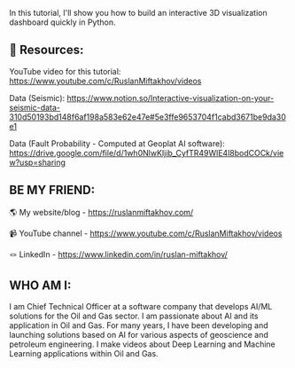 In this tutorial, I'll show you how to build an interactive 3D visualization dashboard quickly in Python.

## 📓 Resources:
YouTube video for this tutorial: https://www.youtube.com/c/RuslanMiftakhov/videos

Data (Seismic): https://www.notion.so/Interactive-visualization-on-your-seismic-data-310d50193bd148f6af198a583e62e47e#5e3ffe9653704f1cabd3671be9da30e1

Data (Fault Probability - Computed at Geoplat AI software): https://drive.google.com/file/d/1wh0NlwKIjib_CyfTR49WlE4l8bodCOCk/view?usp=sharing

## BE MY FRIEND:
🌎 My website/blog - https://ruslanmiftakhov.com/

📹 YouTube channel - https://www.youtube.com/c/RuslanMiftakhov/videos

🪢 LinkedIn - https://www.linkedin.com/in/ruslan-miftakhov/

## WHO AM I:
I am Chief Technical Officer at a software company that develops AI/ML solutions for the Oil and Gas sector. I am passionate about AI and its application in Oil and Gas. For many years, I have been developing and launching solutions based on AI for various aspects of geoscience and petroleum engineering. I make videos about Deep Learning and Machine Learning applications within Oil and Gas.
